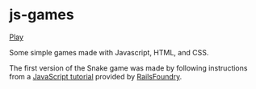 js-games
========

[Play](http://cristischeye.github.io/js-games)

Some simple games made with Javascript, HTML, and CSS.

The first version of the Snake game was made by following instructions from a [JavaScript tutorial](http://snake-tutorial.zeespencer.com/) provided by [RailsFoundry](http://bridgefoundry.org/).

